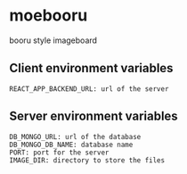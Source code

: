 # moebooru
booru style imageboard

## Client environment variables

```
REACT_APP_BACKEND_URL: url of the server
```

## Server environment variables

```
DB_MONGO_URL: url of the database
DB_MONGO_DB_NAME: database name
PORT: port for the server
IMAGE_DIR: directory to store the files
```